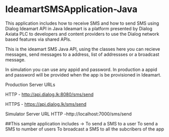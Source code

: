 # IdeamartSMSApplication-Java
This application includes how to receive SMS and how to send SMS using Dialog Ideamart API in Java
Ideamart is a platform presented by Dialog Axiata PLC to developers and content providers to use the Dialog network based features via shared APIs.

This is the ideamart SMS Java API, using the classes here you can recieve messages, send messages to a address, list of addressses or a broadcast message.

In simulation you can use any appid and password. In production a appid and password will be provided when the app is be provisioned in Ideamart.

Production Server URLs

HTTP - http://api.dialog.lk:8080/sms/send

HTTPS - https://api.dialog.lk/sms/send

Simulator Server URL HTTP -http://localhost:7000/sms/send

##This sample application includes  ->
To send a SMS to a user
To send a SMS to number of users
To broadcast a SMS to all the subcribers of the app
